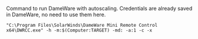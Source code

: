 Command to run DameWare with autoscaling. Credentials are already saved in DameWare, no need to use them here.
````
"C:\Program Files\SolarWinds\DameWare Mini Remote Control x64\DWRCC.exe" -h -m:$(Computer:TARGET) -md: -a:1 -c -x
````
